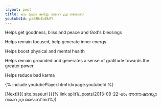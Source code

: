 ```yaml
---
layout: post
title: ഓം മഹാ കർതൃ നമഹ ൧൧ ടൈംസ്
youtubeId: peSRk4b8kVY
---
```

 
 
Helps get goodness, bliss and peace and God's blessings
 
Helps remain focused, help generate inner energy 
 
Helps boost physical and mental health 
 
Helps remain grounded and generates a sense of gratitude towards the greater power 
 
Helps reduce bad karma
 
 
 
 


{% include youtubePlayer.html id=page.youtubeId %}
 
[Next]({{ site.baseurl }}{% link  split1/_posts/2013-09-22-ഓം അനൗഷാദ്ധ്യാ നമഹ ൧൧ ടൈംസ്.md%})
 
